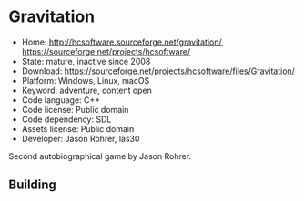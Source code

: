 # Gravitation

- Home: http://hcsoftware.sourceforge.net/gravitation/, https://sourceforge.net/projects/hcsoftware/
- State: mature, inactive since 2008
- Download: https://sourceforge.net/projects/hcsoftware/files/Gravitation/
- Platform: Windows, Linux, macOS
- Keyword: adventure, content open
- Code language: C++
- Code license: Public domain
- Code dependency: SDL
- Assets license: Public domain
- Developer: Jason Rohrer, las30

Second autobiographical game by Jason Rohrer.

## Building
